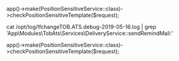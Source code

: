 app()->make(PositionSensitiveService::class)->checkPositionSensitiveTemplate($request);

cat /opt/log/IfchangeTOB.ATS.debug-2019-05-16.log | grep 'App\Modules\TobAts\Services\DeliveryService::sendRemindMail:'

app()->make(PositionSensitiveService::class)->checkPositionSensitiveTemplate($request);
